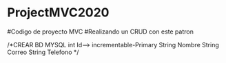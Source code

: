 # ProjectMVC2020
#Codigo de proyecto MVC
#Realizando un CRUD con este patron

/*CREAR BD MYSQL
  int Id--> incrementable-Primary
  String Nombre
  String Correo
  String Telefono
*/
